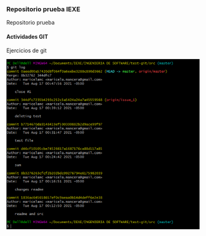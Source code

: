 ### Repositorio prueba IEXE 

Repositorio prueba 

#### Actividades GIT 

Ejercicios de git

![](src/git_log.png)
